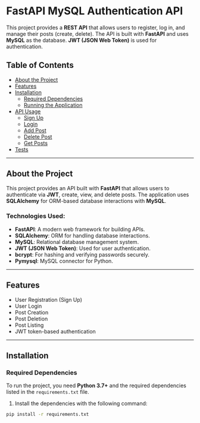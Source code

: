 # FastAPI MySQL Authentication API

This project provides a **REST API** that allows users to register, log in, and manage their posts (create, delete). The API is built with **FastAPI** and uses **MySQL** as the database. **JWT (JSON Web Token)** is used for authentication.

## Table of Contents

- [About the Project](#about-the-project)
- [Features](#features)
- [Installation](#installation)
  - [Required Dependencies](#required-dependencies)
  - [Running the Application](#running-the-application)
- [API Usage](#api-usage)
  - [Sign Up](#sign-up)
  - [Login](#login)
  - [Add Post](#add-post)
  - [Delete Post](#delete-post)
  - [Get Posts](#get-posts)
- [Tests](#tests)

---

## About the Project

This project provides an API built with **FastAPI** that allows users to authenticate via **JWT**, create, view, and delete posts. The application uses **SQLAlchemy** for ORM-based database interactions with **MySQL**.

### Technologies Used:

- **FastAPI**: A modern web framework for building APIs.
- **SQLAlchemy**: ORM for handling database interactions.
- **MySQL**: Relational database management system.
- **JWT (JSON Web Token)**: Used for user authentication.
- **bcrypt**: For hashing and verifying passwords securely.
- **Pymysql**: MySQL connector for Python.

---

## Features

- User Registration (Sign Up)
- User Login
- Post Creation
- Post Deletion
- Post Listing
- JWT token-based authentication

---

## Installation

### Required Dependencies

To run the project, you need **Python 3.7+** and the required dependencies listed in the `requirements.txt` file.

1. Install the dependencies with the following command:

```bash
pip install -r requirements.txt
```
